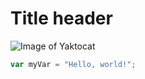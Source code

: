 # Title header 

![Image of Yaktocat](https://octodex.github.com/images/yaktocat.png)

``` javascript
var myVar = "Hello, world!";
```
